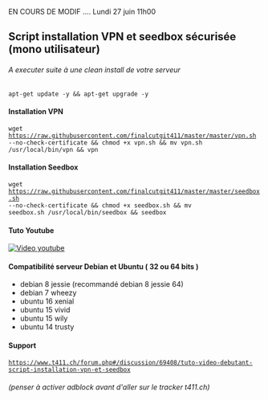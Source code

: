 EN COURS DE MODIF ....
Lundi 27 juin 11h00


## Script installation VPN et seedbox sécurisée (mono utilisateur)
###### A executer suite à une clean install de votre serveur
<code>apt-get update -y && apt-get upgrade -y</code>
#### Installation VPN
<code>wget https://raw.githubusercontent.com/finalcutgit411/master/master/vpn.sh --no-check-certificate && chmod +x vpn.sh && mv vpn.sh /usr/local/bin/vpn && vpn</code>

#### Installation Seedbox
<code>wget https://raw.githubusercontent.com/finalcutgit411/master/master/seedbox.sh --no-check-certificate && chmod +x seedbox.sh && mv seedbox.sh /usr/local/bin/seedbox && seedbox</code>





#### Tuto Youtube
[![Video youtube](http://img11.hostingpics.net/pics/552319seedbox.jpg)](https://youtu.be/CRw4nTvR8ng "Video youtube")

#### Compatibilité serveur Debian et Ubuntu ( 32 ou 64 bits )
 * debian 8  jessie (recommandé debian 8 jessie 64)
 * debian 7  wheezy
 * ubuntu 16 xenial
 * ubuntu 15 vivid
 * ubuntu 15 wily
 * ubuntu 14 trusty

#### Support
<code>https://www.t411.ch/forum.php#/discussion/69408/tuto-video-debutant-script-installation-vpn-et-seedbox</code>
###### (penser à activer adblock avant d'aller sur le tracker t411.ch)
